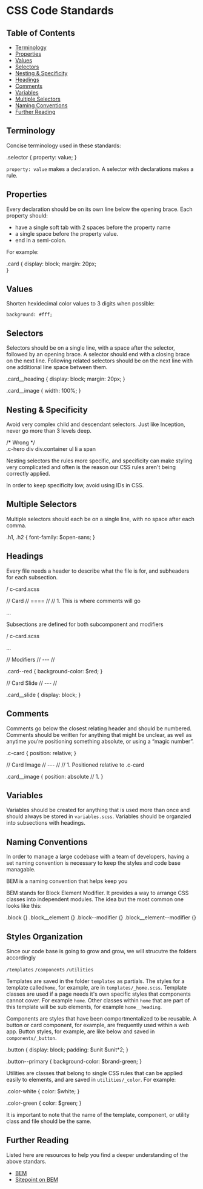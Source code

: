 # CSS Code Standards

## Table of Contents
* [Terminology](#Terminology)
* [Properties](#Properties)
* [Values](#Values)
* [Selectors](#Selectors)
* [Nesting & Specificity](#Nesting)
* [Headings](#Headings)
* [Comments](#Comments)
* [Variables](#Variables)
* [Multiple Selectors](#Multiple-Selectors)
* [Naming Conventions](#Naming-Conventions)
* [Further Reading](#Further-Reading)


## Terminology
Concise terminology used in these standards:

  .selector {
      property: value;
  }

`property: value` makes a declaration. A selector with declarations makes a rule.

## Properties
Every declaration should be on its own line below the opening brace. Each property should:

* have a single soft tab with 2 spaces before the property name 
* a single space before the property value.
* end in a semi-colon.

For example:

  .card {
    display: block;
      margin: 20px;     
  }


## Values
Shorten hexidecimal color values to 3 digits when possible:

`background: #fff;`

## Selectors
Selectors should be on a single line, with a space after the selector, followed by an opening brace. A selector should end with a closing brace on the next line. Following related selectors should be on the next line with one additional line space between them.

  .card__heading {
    display: block;
      margin: 20px;
  }
  
  .card__image {
    width: 100%;
  }
  
  
## Nesting & Specificity
Avoid very complex child and descendant selectors. Just like Inception, never go more than 3 levels deep. 
  
  /* Wrong */  
  .c-hero div div.container ul li a span 
  
Nesting selectors the rules more specific, and specificity can make styling very complicated and often is the reason our CSS rules aren't being correctly applied. 

In order to keep specificity low, avoid using IDs in CSS. 

## Multiple Selectors
Multiple selectors should each be on a single line, with no space after each comma.

  .h1,
  .h2 {
    font-family: $open-sans;
  }

## Headings
Every file needs a header to describe what the file is for, and subheaders for each subsection. 

/ c-card.scss

  // Card
  // ====
  // 
  // 1. This is where comments will go 
  
  ...
  
  
Subsections are defined for both subcomponent and modifiers

/ c-card.scss
  
  ...
  
  // Modifiers
  // ---
  //

  .card--red {
    background-color: $red;
  }
  
  
  // Card Slide
  // ---
  // 
  
  .card__slide {
    display: block;
  }
  
  
## Comments
 
Comments go below the closest relating header and should be numbered. 
Comments should be written for anything that might be unclear, as well as anytime you’re positioning something absolute, or using a “magic number”.

  .c-card {
    position: relative;
  }
  
  
  // Card Image
  // ---
  // 
  // 1. Positioned relative to .c-card
  
  .card__image {
    position: absolute // 1.
  }

  
## Variables
Variables should be created for anything that is used more than once and should always be stored in `variables.scss`.
Variables should be organzied into subsections with headings. 

## Naming Conventions
In order to manage a large codebase with a team of developers, having a set naming convention is necessary to keep the styles and code base managable.

BEM is a naming convention that helps keep you

BEM stands for Block Element Modifier. It provides a way to arrange CSS classes into independent modules. The idea but the most common one looks like this:

  .block {}
  .block__element {}
  .block--modifier {}
  .block__element--modifier {}

## Styles Organization

Since our code base is going to grow and grow, we will strucutre the folders accordingly

  `/templates`
  `/components`
  `/utilities`

Templates are saved in the folder `templates` as partials. The styles for a template called`home`, for example, are in `templates/_home.scss`. Template classes are used if a page needs it's own specific styles that components cannot cover. For example `home`. Other classes within `home` that are part of this template will be sub elements, for example `home__heading`.

Components are styles that have been comportmentalized to be reusable. A button or card component, for example, are frequently used within a web app. Button styles, for example, are like below and saved in `components/_button`.

  .button {
    display: block;
    padding: $unit $unit*2;
  }

  .button--primary {
    background-color: $brand-green;
  }

Utilities are classes that belong to single CSS rules that can be applied easily to elements, and are saved in `utilities/_color`. For example:
  
  .color-white {
    color: $white;
  }

  .color-green {
    color: $green;
  }

It is important to note that the name of the template, component, or utility class and file should be the same. 

## Further Reading

Listed here are resources to help you find a deeper understanding of the above standars. 
* [BEM](http://getbem.com/introduction/)
* [Sitepoint on BEM](https://www.sitepoint.com/bem-smacss-advice-from-developers/)
